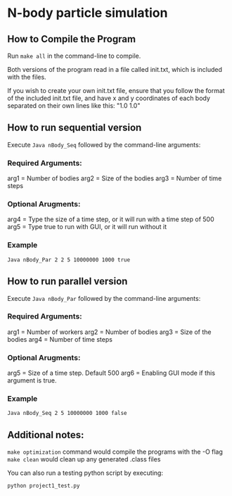 # N-body particle simulation

## How to Compile the Program

Run `make all` in the command-line to compile.

Both versions of the program read in a file called init.txt, which is included
with the files.

If you wish to create your own init.txt file, ensure that you follow the
format of the included init.txt file, and have x and y coordinates of each body
separated on their own lines like this: "1.0 1.0"

## How to run sequential version
Execute `Java nBody_Seq` followed by the command-line arguments:

### Required Arguments:

arg1 = Number of bodies
arg2 = Size of the bodies
arg3 = Number of time steps

### Optional Arugments:

arg4 = Type the size of a time step, or it will run with a time step of 500
arg5 = Type true to run with GUI, or it will run without it

### Example
```
Java nBody_Par 2 2 5 10000000 1000 true
```
## How to run parallel version
Execute `Java nBody_Par` followed by the command-line arguments:

### Required Arguments:

arg1 = Number of workers
arg2 = Number of bodies
arg3 = Size of the bodies
arg4 = Number of time steps

### Optional Arugments:

arg5 = Size of a time step. Default 500
arg6 = Enabling GUI mode if this argument is true.

### Example
```
Java nBody_Seq 2 5 10000000 1000 false
```
## Additional notes:

`make optimization` command would compile the programs with the -O flag
`make clean` would clean up any generated .class files

You can also run a testing python script by executing:
```
python project1_test.py
```
